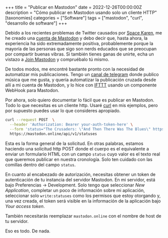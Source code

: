 +++
title = "Publicar en Mastodon"
date = 2022-12-26T00:00:00Z
description = "Cómo publicar en Mastodon usando solo un cliente HTTP"
[taxonomies]
categories = ["Software"]
tags = ["mastodon", "curl", "desarrollo de software"]
+++

Debido a los recientes problemas de Twitter causados por
[Space Karen](https://knowyourmeme.com/memes/space-karen), me he creado una
[cuenta de Mastodon](https://mastodon.online/@mcaserta) y debo decir que, hasta
ahora, la experiencia ha sido extremadamente positiva, probablemente porque la
mayoría de las personas que sigo son nerds educados que se preocupan por
compartir buenas vibras. Si también tienes ganas de unirte, echa un vistazo a
[Join Mastodon](https://joinmastodon.org/) y compruébalo tú mismo.

De todos modos, me encontré bastante pronto con la necesidad de automatizar mis
publicaciones. Tengo un [canal de telegram](https://t.me/mirkolovesmusic) donde
publico música que me gusta, y quería automatizar la publicación cruzada desde
allí a mi cuenta de Mastodon, y lo hice con [IFTTT](https://ifttt.com) usando un
componente WebHook para Mastodon.

Por ahora, solo quiero documentar lo fácil que es publicar en Mastodon. Todo lo
que necesitas es un cliente http. Usaré [curl](https://curl.se/) en mis
ejemplos, pero por supuesto puedes usar lo que consideres apropiado.

```bash
curl --request POST  \
  --header 'Authorization: Bearer your-auth-token-here' \
  --form 'status="The Crusaders: \"And Then There Was The Blues\" https://youtu.be/F-EAazr0j78 #music"' \
  https://mastodon.online/api/v1/statuses
```

Esta es la forma general de la solicitud. En otras palabras, estamos haciendo
una solicitud http POST donde el cuerpo es el equivalente a enviar un formulario
HTML con un campo `status` cuyo valor es el texto real que queremos publicar en
nuestra cronología. Solo ten cuidado con las comillas dentro del campo `status`.

En cuanto al encabezado de autorización, necesitas obtener un token de
autenticación de tu instancia del servidor Mastodon. En mi servidor, está bajo
Preferencias → Development. Solo tengo que seleccionar _New Application_,
completar un poco de información sobre mi aplicación, seleccionar solo
`write:statuses` como los permisos que estoy otorgando y, una vez creada, el
token será visible en la información de la aplicación bajo _Your access token_.

También necesitarás reemplazar `mastodon.online` con el nombre de host de tu
servidor.

Eso es todo. De nada.
